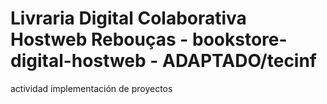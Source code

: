 # Livraria Digital Colaborativa Hostweb Rebouças - bookstore-digital-hostweb - ADAPTADO/tecinf
actividad implementación de proyectos

